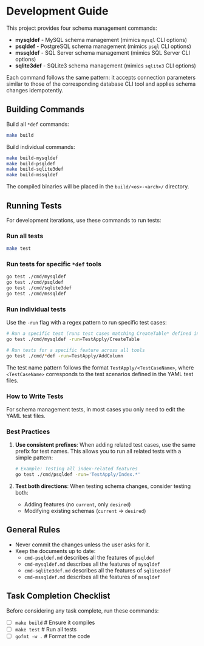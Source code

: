 # Development Guide

This project provides four schema management commands:

- **mysqldef** - MySQL schema management (mimics `mysql` CLI options)
- **psqldef** - PostgreSQL schema management (mimics `psql` CLI options)
- **mssqldef** - SQL Server schema management (mimics SQL Server CLI options)
- **sqlite3def** - SQLite3 schema management (mimics `sqlite3` CLI options)

Each command follows the same pattern: it accepts connection parameters similar to those of the corresponding database CLI tool and applies schema changes idempotently.

## Building Commands

Build all `*def` commands:

```bash
make build
```

Build individual commands:

```bash
make build-mysqldef
make build-psqldef
make build-sqlite3def
make build-mssqldef
```

The compiled binaries will be placed in the `build/<os>-<arch>/` directory.

## Running Tests

For development iterations, use these commands to run tests:

### Run all tests

```bash
make test
```

### Run tests for specific `*def` tools

```bash
go test ./cmd/mysqldef
go test ./cmd/psqldef
go test ./cmd/sqlite3def
go test ./cmd/mssqldef
```

### Run individual tests

Use the `-run` flag with a regex pattern to run specific test cases:

```bash
# Run a specific test (runs test cases matching CreateTable* defined in the YAML test files)
go test ./cmd/mysqldef -run=TestApply/CreateTable

# Run tests for a specific feature across all tools
go test ./cmd/*def -run=TestApply/AddColumn
```

The test name pattern follows the format `TestApply/<TestCaseName>`, where `<TestCaseName>` corresponds to the test scenarios defined in the YAML test files.

### How to Write Tests

For schema management tests, in most cases you only need to edit the YAML test files.

### Best Practices

1. **Use consistent prefixes**: When adding related test cases, use the same prefix for test names. This allows you to run all related tests with a simple pattern:
   ```bash
   # Example: Testing all index-related features
   go test ./cmd/psqldef -run='TestApply/Index.*'
   ```

2. **Test both directions**: When testing schema changes, consider testing both:
   - Adding features (no `current`, only `desired`)
   - Modifying existing schemas (`current` → `desired`)

## General Rules

* Never commit the changes unless the user asks for it.
* Keep the documents up to date:
  * `cmd-psqldef.md` describes all the features of `psqldef`
  * `cmd-mysqldef.md` describes all the features of `mysqldef`
  * `cmd-sqlite3def.md` describes all the features of `sqlite3def`
  * `cmd-mssqldef.md` describes all the features of `mssqldef`

## Task Completion Checklist

Before considering any task complete, run these commands:

* [ ] `make build`      # Ensure it compiles
* [ ] `make test`       # Run all tests
* [ ] `gofmt -w .`      # Format the code
